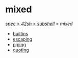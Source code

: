 # mixed

*[spec > 42sh > subshell](..) > mixed*

* [builtins](./builtins)
* [escaping](./escaping)
* [piping](./piping)
* [quoting](./quoting)
